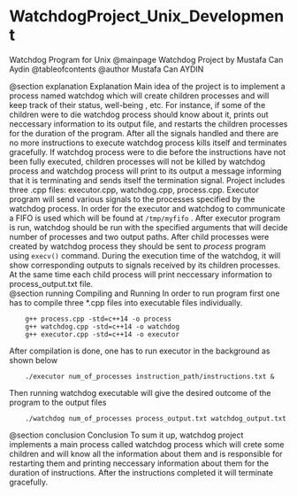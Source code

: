 # WatchdogProject_Unix_Development
Watchdog Program for Unix
@mainpage Watchdog Project by Mustafa Can Aydin
@tableofcontents
@author Mustafa Can AYDIN


@section explanation Explanation
Main idea of the project is to implement a process named watchdog which will create children processes and will keep track of their status, well-being , etc. For instance, if some of the children were to die watchdog process should know about it, prints out neccessary information to its output file, and restarts the children processes for the duration of the program. After all the signals handled and there are no more instructions to execute watchdog process kills itself and terminates gracefully. If watchdog process were to die before the instructions have not been fully executed, children processes will not be killed by watchdog process and watchdog process will print to its output a message informing that it is terminating and sends itself the termination signal. Project includes three .cpp files: executor.cpp, watchdog.cpp, process.cpp. Executor program will send various signals to the processes specified by the watchdog process. In order for the executor and watchdog to communicate a FIFO is used which will be found at `/tmp/myfifo` . After executor program is run,  watchdog should be run with the specified arguments that will decide number of processes and two output paths. After child processes were created by watchdog process they should be sent to *process* program using `execv()` command. During the execution time of the watchdog, it will show corresponding outputs to signals received by its children processes. At the same time each child process will print neccessary information to process_output.txt file.  
@section running Compiling and Running 
In order to run program first one has to compile three *.cpp files into executable files individually.
~~~~~~~~~~~~~~~{.cpp}
    g++ process.cpp -std=c++14 -o process
    g++ watchdog.cpp -std=c++14 -o watchdog
    g++ executor.cpp -std=c++14 -o executor
~~~~~~~~~~~~~~~
After compilation is done, one has to run executor in the background as shown below 

~~~~~~~~~~~~~~~{.cpp}
    ./executor num_of_processes instruction_path/instructions.txt &
~~~~~~~~~~~~~~~
Then running watchdog executable will give the desired outcome of the program to the output files

~~~~~~~~~~~~~~~{.cpp}
    ./watchdog num_of_processes process_output.txt watchdog_output.txt
~~~~~~~~~~~~~~~
    
@section conclusion Conclusion
To sum it up, watchdog project implements a main process called watchdog process which will crete some children and will know all the information about them and is responsible for restarting them and printing neccessary information about them for the duration of instructions. After the instructions completed it will terminate gracefully. 

